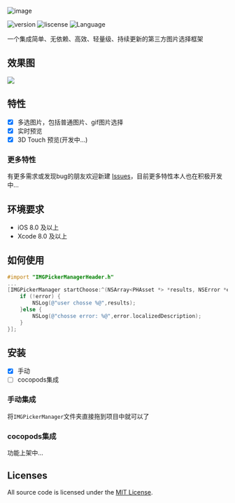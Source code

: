 ![image](https://github.com/TongFangyuan/IMGPickerManager/blob/master/IMGPickerManager.png)

![version](https://img.shields.io/badge/version-v0.1.0-green.svg)
![liscense](https://img.shields.io/badge/license-MIT-lightgrey.svg)
![Language](https://img.shields.io/badge/Language-%20Objective%20C%20-blue.svg)

一个集成简单、无依赖、高效、轻量级、持续更新的第三方图片选择框架

效果图
------
<!-- <img src="https://github.com/TongFangyuan/IMGPickerManager/blob/master/images/image_01.jpeg" width="235" height="417"/> -->
<img src="https://github.com/TongFangyuan/IMGPickerManager/blob/master/images/image_01.jpeg"/>

特性
-----

- [x] 多选图片，包括普通图片、gif图片选择
- [x] 实时预览
- [x] 3D Touch 预览(开发中...)

### 更多特性

有更多需求或发现bug的朋友欢迎新建 [Issues](https://github.com/TongFangyuan/IMGPickerManager/issues/new)，目前更多特性本人也在积极开发中...


环境要求
----

- iOS 8.0 及以上
- Xcode 8.0 及以上

如何使用
----

```objective-c
#import "IMGPickerManagerHeader.h"
...
[IMGPickerManager startChoose:^(NSArray<PHAsset *> *results, NSError *error) {
    if (!error) {
        NSLog(@"user chosse %@",results);
    }else {
        NSLog(@"chosse error: %@",error.localizedDescription);
    }
}];
```

安装
----

- [x] 手动
- [ ] cocopods集成

### 手动集成
将`IMGPickerManager`文件夹直接拖到项目中就可以了

### cocopods集成
功能上架中...


Licenses
----
All source code is licensed under the [MIT License](https://github.com/TongFangyuan/IMGPickerManager/blob/master/LICENSE).

